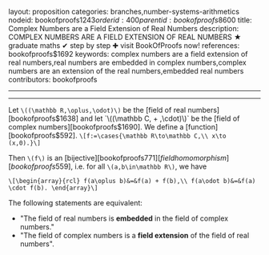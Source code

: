 layout: proposition
categories: branches,number-systems-arithmetics
nodeid: bookofproofs$1243
orderid: 400
parentid: bookofproofs$8600
title: Complex Numbers are a Field Extension of Real Numbers
description: COMPLEX NUMBERS ARE A FIELD EXTENSION OF REAL NUMBERS ★ graduate maths ✔ step by step ✚ visit BookOfProofs now!
references: bookofproofs$1692
keywords: complex numbers are a field extension of real numbers,real numbers are embedded in complex numbers,complex numbers are an extension of the real numbers,embedded real numbers
contributors: bookofproofs

---


---

Let `\((\mathbb R,\oplus,\odot)\)` be the [field of real numbers][bookofproofs$1638] and let `\((\mathbb C, + ,\cdot)\)` be the [field of complex numbers][bookofproofs$1690]. We define a [function][bookofproofs$592].
`\[f:=\cases{\mathbb R\to\mathbb C,\\
x\to (x,0).}\]`

Then `\(f\)` is an [bijective][bookofproofs$771] [field homomorphism][bookofproofs$559], i.e. for all `\(a,b\in\mathbb R\)`, we have

`\[\begin{array}{rcl}
f(a\oplus b)&=&f(a) + f(b),\\
f(a\odot b)&=&f(a) \cdot f(b).
\end{array}\]`

The following statements are equivalent: 

* "The field of real numbers is **embedded** in the field of complex numbers." 
* "The field of complex numbers is a **field extension** of the field of real numbers".
